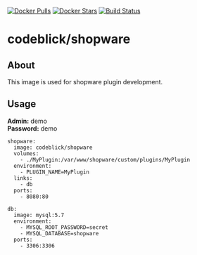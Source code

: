 [![Docker Pulls](https://img.shields.io/docker/pulls/codeblick/shopware.svg)](https://hub.docker.com/r/codeblick/shopware/)
[![Docker Stars](https://img.shields.io/docker/stars/codeblick/shopware.svg)](https://hub.docker.com/r/codeblick/shopware/)
[![Build Status](https://travis-ci.org/codeblick/docker-shopware.svg?branch=5.4)](https://travis-ci.org/codeblick/docker-shopware)

# codeblick/shopware

## About

This image is used for shopware plugin development.

## Usage

**Admin:** demo  
**Password:** demo

```shell
shopware:
  image: codeblick/shopware
  volumes:
    - ./MyPlugin:/var/www/shopware/custom/plugins/MyPlugin
  environment:
    - PLUGIN_NAME=MyPlugin
  links:
    - db
  ports:
    - 8080:80

db:
  image: mysql:5.7
  environment:
    - MYSQL_ROOT_PASSWORD=secret
    - MYSQL_DATABASE=shopware
  ports:
    - 3306:3306
```

